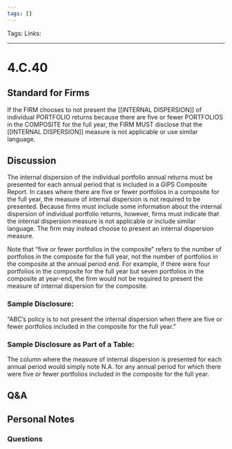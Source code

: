```yaml
---
tags: []
---
```

Tags:
Links: 
___
# 4.C.40
## Standard for Firms
If the FIRM chooses to not present the [[INTERNAL DISPERSION]] of individual PORTFOLIO returns because there are five or fewer PORTFOLIOS in the COMPOSITE for the full year, the FIRM MUST disclose that the [[INTERNAL DISPERSION]] measure is not applicable or use similar language.
## Discussion
The internal dispersion of the individual portfolio annual returns must be presented for each annual period that is included in a GIPS Composite Report. In cases where there are five or fewer portfolios in a composite for the full year, the measure of internal dispersion is not required to be presented. Because firms must include some information about the internal dispersion of individual portfolio returns, however, firms must indicate that the internal dispersion measure is not applicable or include similar language. The firm may instead choose to present an internal dispersion measure.

Note that “five or fewer portfolios in the composite” refers to the number of portfolios in the composite for the full year, not the number of portfolios in the composite at the annual period end. For example, if there were four portfolios in the composite for the full year but seven portfolios in the composite at year-end, the firm would not be required to present the measure of internal dispersion for the composite.
### Sample Disclosure:
“ABC’s policy is to not present the internal dispersion when there are five or fewer portfolios included in the composite for the full year.”
### Sample Disclosure as Part of a Table:
The column where the measure of internal dispersion is presented for each annual period would simply note N.A. for any annual period for which there were five or fewer portfolios included in the composite for the full year.
## Q&A

## Personal Notes

### Questions